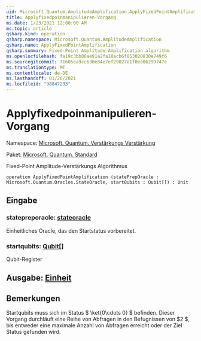 ```yaml
---
uid: Microsoft.Quantum.AmplitudeAmplification.ApplyFixedPointAmplification
title: Applyfixedpoinmanipulieren-Vorgang
ms.date: 1/23/2021 12:00:00 AM
ms.topic: article
qsharp.kind: operation
qsharp.namespace: Microsoft.Quantum.AmplitudeAmplification
qsharp.name: ApplyFixedPointAmplification
qsharp.summary: Fixed-Point Amplitude Amplification algorithm
ms.openlocfilehash: fa19c3bb06ae91a2fa18acb6f853020830e749f6
ms.sourcegitcommit: 71605ea9cc630e84e7ef29027e1f0ea06299747e
ms.translationtype: MT
ms.contentlocale: de-DE
ms.lasthandoff: 01/26/2021
ms.locfileid: "98847233"
---
```

# <a name="applyfixedpointamplification-operation"></a>Applyfixedpoinmanipulieren-Vorgang

Namespace: [Microsoft. Quantum. Verstärkungs Verstärkung](xref:Microsoft.Quantum.AmplitudeAmplification)

Paket: [Microsoft. Quantum. Standard](https://nuget.org/packages/Microsoft.Quantum.Standard)


Fixed-Point Amplitude-Verstärkungs Algorithmus

```qsharp
operation ApplyFixedPointAmplification (statePrepOracle : Microsoft.Quantum.Oracles.StateOracle, startQubits : Qubit[]) : Unit
```


## <a name="input"></a>Eingabe

### <a name="statepreporacle--stateoracle"></a>statepreporacle: [stateoracle](xref:Microsoft.Quantum.Oracles.StateOracle)

Einheitliches Oracle, das den Startstatus vorbereitet.


### <a name="startqubits--qubit"></a>startqubits: [Qubit](xref:microsoft.quantum.lang-ref.qubit)[]

Qubit-Register



## <a name="output--unit"></a>Ausgabe: [Einheit](xref:microsoft.quantum.lang-ref.unit)



## <a name="remarks"></a>Bemerkungen

Startqubits muss sich im Status $ \ket{0\cdots 0} $ befinden. Dieser Vorgang durchläuft eine Reihe von Abfragen in den Befugnissen von $2 $, bis entweder eine maximale Anzahl von Abfragen erreicht oder der Ziel Status gefunden wird.